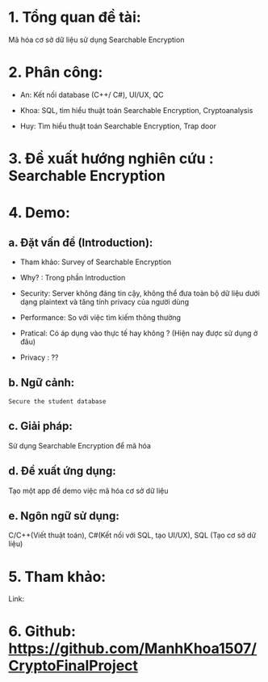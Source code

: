 # 1. Tổng quan đề tài:  
  Mã hóa cơ sở dữ liệu sử dụng Searchable Encryption

# 2. Phân công:
   + An: Kết nối database (C++/ C#), UI/UX, QC
   
   + Khoa: SQL, tìm hiểu thuật toán Searchable Encryption, Cryptoanalysis
   
   + Huy: Tìm hiểu thuật toán Searchable Encryption, Trap door

# 3. Đề xuất hướng nghiên cứu : Searchable Encryption

# 4. Demo:
  ## a. Đặt vấn đề (Introduction): 
   + Tham khảo: Survey of Searchable Encryption
   
   + Why? :  Trong phần Introduction
   
   + Security: Server không đáng tin cậy, không thể đưa toàn bộ dữ liệu dưới dạng plaintext và tăng tính privacy của người dùng 
	
   + Performance: So với việc tìm kiếm thông thường
	
   + Pratical: Có áp dụng vào thực tế hay không ? (Hiện nay được sử dụng ở đâu)
	
   + Privacy : ??
	
  ## b. Ngữ cảnh: 
    Secure the student database
  
  ## c. Giải pháp: 

   Sử dụng Searchable Encryption để mã hóa
	
  ## d. Đề xuất ứng dụng: 
   Tạo một app để demo việc mã hóa cơ sở dữ liệu

  ## e. Ngôn ngữ sử dụng: 
   C/C++(Viết thuật toán), C#(Kết nối với SQL, tạo UI/UX), SQL (Tạo cơ sở dữ liệu)

# 5. Tham khảo:
   Link: 

# 6. Github: https://github.com/ManhKhoa1507/CryptoFinalProject
